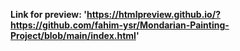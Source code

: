 **Link for preview: 'https://htmlpreview.github.io/?https://github.com/fahim-ysr/Mondarian-Painting-Project/blob/main/index.html'**
